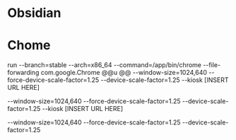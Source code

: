 # Obsidian 

# Chome
run --branch=stable --arch=x86_64 --command=/app/bin/chrome --file-forwarding com.google.Chrome @@u @@ --window-size=1024,640 --force-device-scale-factor=1.25 --device-scale-factor=1.25 --kiosk [INSERT URL HERE]

--window-size=1024,640 --force-device-scale-factor=1.25 --device-scale-factor=1.25 --kiosk [INSERT URL HERE]

--window-size=1024,640 --force-device-scale-factor=1.25 --device-scale-factor=1.25